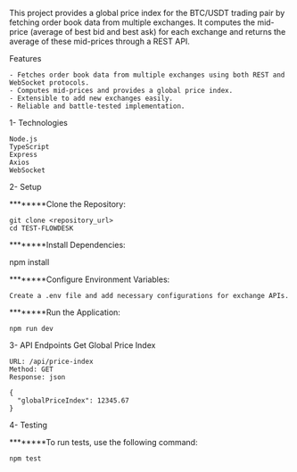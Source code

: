 
This project provides a global price index for the BTC/USDT trading pair by fetching order book data from multiple exchanges. It computes the mid-price (average of best bid and best ask) for each exchange and returns the average of these mid-prices through a REST API.

Features

    - Fetches order book data from multiple exchanges using both REST and WebSocket protocols.
    - Computes mid-prices and provides a global price index.
    - Extensible to add new exchanges easily.
    - Reliable and battle-tested implementation.

1- Technologies

    Node.js
    TypeScript
    Express
    Axios
    WebSocket

2- Setup

********Clone the Repository: 

    git clone <repository_url>
    cd TEST-FLOWDESK

********Install Dependencies:

npm install

********Configure Environment Variables:

    Create a .env file and add necessary configurations for exchange APIs.

********Run the Application:

    npm run dev

3- API Endpoints
Get Global Price Index

    URL: /api/price-index
    Method: GET
    Response: json

    {
      "globalPriceIndex": 12345.67
    }

4- Testing

********To run tests, use the following command:

    npm test

